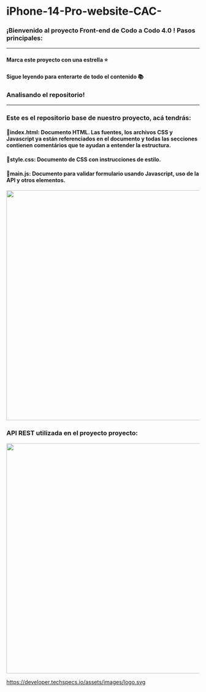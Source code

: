 # iPhone-14-Pro-website-CAC-

### ¡Bienvenido al proyecto Front-end de Codo a Codo 4.0 ! Pasos principales:
---
#### Marca este proyecto con una estrella ⭐
#### Sigue leyendo para enterarte de todo el contenido 📚

### Analisando el repositorio!
---
### Este es el repositorio base de nuestro proyecto, acá tendrás:
#### 🔹index.html: Documento HTML. Las fuentes, los archivos CSS y Javascript ya están referenciados en el documento y todas las secciones contienen comentários que te ayudan a entender la estructura.
#### 🔹style.css: Documento de CSS con instrucciones de estilo.
#### 🔹main.js: Documento para validar formulario usando Javascript, uso de la API y otros elementos.

<p align="center" >
     <img width="600" heigth="600" src="https://www.freepnglogos.com/uploads/html5-logo-png/html5-logo-devextreme-multi-purpose-controls-html-javascript-3.png">
</p>

### API REST utilizada en el proyecto proyecto:

<p align="left" >
     <img width="600" heigth="600" src="https://developer.techspecs.io/assets/images/logo.svg">
</p>

https://developer.techspecs.io/assets/images/logo.svg
